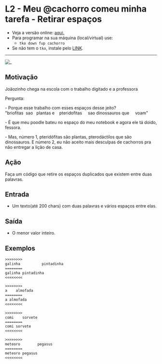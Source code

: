 # L2 - Meu @cachorro comeu minha tarefa - Retirar espaços

- Veja a versão online: [aqui.](https://github.com/qxcodefup/arcade/blob/master/base/cachorro/Readme.md)
- Para programar na sua máquina (local/virtual) use:
  - `tko down fup cachorro`
- Se não tem o `tko`, instale pelo [LINK](https://github.com/senapk/tko).

---

![_](https://raw.githubusercontent.com/qxcodefup/arcade/master/base/cachorro/cover.jpg)

## Motivação

Joãozinho chega na escola com o trabalho digitado e a professora

Pergunta:  

\- Porque esse trabalho com esses espaços desse jeito?  
"briofitas  sao   plantas e    pteridofitas     sao dinossauros que     voam"

\- É que meu poodle bateu no espaço do meu notebook e agora ele tá doido, fessora.

\- Mas, número 1, pteridófitas são plantas, pterodáctilos que são dinossauros. E número 2, eu não aceito mais desculpas de cachorros pra não entregar a lição de casa.

## Ação

Faça um código que retire os espaços duplicados que existem entre duas palavras.

## Entrada

* Um texto(até 200 chars) com duas palavras e vários espaços entre elas.

## Saída

* O menor valor inteiro.

## Exemplos

``` txt
>>>>>>>>
galinha          pintadinha
========
galinha pintadinha
<<<<<<<<

>>>>>>>>
a    almofada
========
a almofada
<<<<<<<<

>>>>>>>>
comi    sorvete
========
comi sorvete
<<<<<<<<

>>>>>>>>
meteoro        pegasus
========
meteoro pegasus
<<<<<<<<
```
